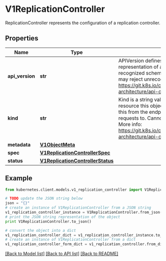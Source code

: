 # V1ReplicationController

ReplicationController represents the configuration of a replication controller.

## Properties

Name | Type | Description | Notes
------------ | ------------- | ------------- | -------------
**api_version** | **str** | APIVersion defines the versioned schema of this representation of an object. Servers should convert recognized schemas to the latest internal value, and may reject unrecognized values. More info: https://git.k8s.io/community/contributors/devel/sig-architecture/api-conventions.md#resources | [optional] 
**kind** | **str** | Kind is a string value representing the REST resource this object represents. Servers may infer this from the endpoint the kubernetes.client submits requests to. Cannot be updated. In CamelCase. More info: https://git.k8s.io/community/contributors/devel/sig-architecture/api-conventions.md#types-kinds | [optional] 
**metadata** | [**V1ObjectMeta**](V1ObjectMeta.md) |  | [optional] 
**spec** | [**V1ReplicationControllerSpec**](V1ReplicationControllerSpec.md) |  | [optional] 
**status** | [**V1ReplicationControllerStatus**](V1ReplicationControllerStatus.md) |  | [optional] 

## Example

```python
from kubernetes.client.models.v1_replication_controller import V1ReplicationController

# TODO update the JSON string below
json = "{}"
# create an instance of V1ReplicationController from a JSON string
v1_replication_controller_instance = V1ReplicationController.from_json(json)
# print the JSON string representation of the object
print V1ReplicationController.to_json()

# convert the object into a dict
v1_replication_controller_dict = v1_replication_controller_instance.to_dict()
# create an instance of V1ReplicationController from a dict
v1_replication_controller_form_dict = v1_replication_controller.from_dict(v1_replication_controller_dict)
```
[[Back to Model list]](../README.md#documentation-for-models) [[Back to API list]](../README.md#documentation-for-api-endpoints) [[Back to README]](../README.md)


